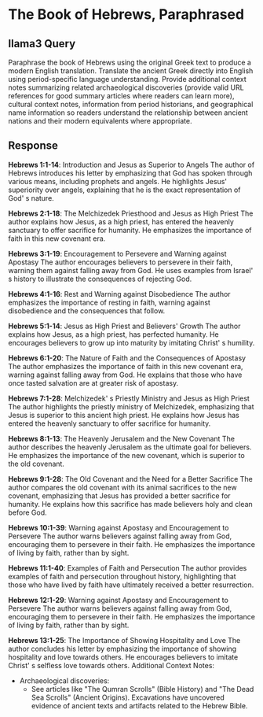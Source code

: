 # The Book of Hebrews, Paraphrased

## llama3 Query

Paraphrase the book of Hebrews using the original Greek text to produce a modern English translation. Translate the ancient Greek directly into English using period-specific language understanding. Provide additional context notes summarizing related archaeological discoveries (provide valid URL references for good summary articles where readers can learn more), cultural context notes, information from period historians, and geographical name information so readers understand the relationship between ancient nations and their modern equivalents where appropriate.

## Response

**Hebrews 1:1-14**: Introduction and Jesus as Superior to Angels
The author of Hebrews introduces his letter by emphasizing that God has spoken through various means, including prophets and angels. He highlights 
Jesus' superiority over angels, explaining that he is the exact representation of God' s nature.

**Hebrews 2:1-18**: The Melchizedek Priesthood and Jesus as High Priest
The author explains how Jesus, as a high priest, has entered the heavenly sanctuary to offer sacrifice for humanity. He emphasizes the importance of 
faith in this new covenant era.

**Hebrews 3:1-19**: Encouragement to Persevere and Warning against Apostasy
The author encourages believers to persevere in their faith, warning them against falling away from God. He uses examples from Israel' s history to 
illustrate the consequences of rejecting God.

**Hebrews 4:1-16**: Rest and Warning against Disobedience
The author emphasizes the importance of resting in faith, warning against disobedience and the consequences that follow.

**Hebrews 5:1-14**: Jesus as High Priest and Believers' Growth
The author explains how Jesus, as a high priest, has perfected humanity. He encourages believers to grow up into maturity by imitating Christ' s 
humility.

**Hebrews 6:1-20**: The Nature of Faith and the Consequences of Apostasy
The author emphasizes the importance of faith in this new covenant era, warning against falling away from God. He explains that those who have once 
tasted salvation are at greater risk of apostasy.

**Hebrews 7:1-28**: Melchizedek' s Priestly Ministry and Jesus as High Priest
The author highlights the priestly ministry of Melchizedek, emphasizing that Jesus is superior to this ancient high priest. He explains how Jesus has 
entered the heavenly sanctuary to offer sacrifice for humanity.

**Hebrews 8:1-13**: The Heavenly Jerusalem and the New Covenant
The author describes the heavenly Jerusalem as the ultimate goal for believers. He emphasizes the importance of the new covenant, which is superior to 
the old covenant.

**Hebrews 9:1-28**: The Old Covenant and the Need for a Better Sacrifice
The author compares the old covenant with its animal sacrifices to the new covenant, emphasizing that Jesus has provided a better sacrifice for 
humanity. He explains how this sacrifice has made believers holy and clean before God.

**Hebrews 10:1-39**: Warning against Apostasy and Encouragement to Persevere
The author warns believers against falling away from God, encouraging them to persevere in their faith. He emphasizes the importance of living by faith,
rather than by sight.

**Hebrews 11:1-40**: Examples of Faith and Persecution
The author provides examples of faith and persecution throughout history, highlighting that those who have lived by faith have ultimately received a 
better resurrection.

**Hebrews 12:1-29**: Warning against Apostasy and Encouragement to Persevere
The author warns believers against falling away from God, encouraging them to persevere in their faith. He emphasizes the importance of living by faith,
rather than by sight.

**Hebrews 13:1-25**: The Importance of Showing Hospitality and Love
The author concludes his letter by emphasizing the importance of showing hospitality and love towards others. He encourages believers to imitate Christ'
s selfless love towards others.
Additional Context Notes:

* Archaeological discoveries:
	+ See articles like "The Qumran Scrolls" (Bible History) and "The Dead Sea Scrolls" (Ancient Origins). Excavations have uncovered evidence of ancient 
texts and artifacts related to the Hebrew Bible.
